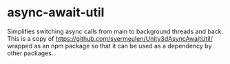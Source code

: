 # async-await-util
Simplifies switching async calls from main to background threads and back. This is a copy of https://github.com/svermeulen/Unity3dAsyncAwaitUtil/ wrapped as an npm package so that it can be used as a dependency by other packages.
